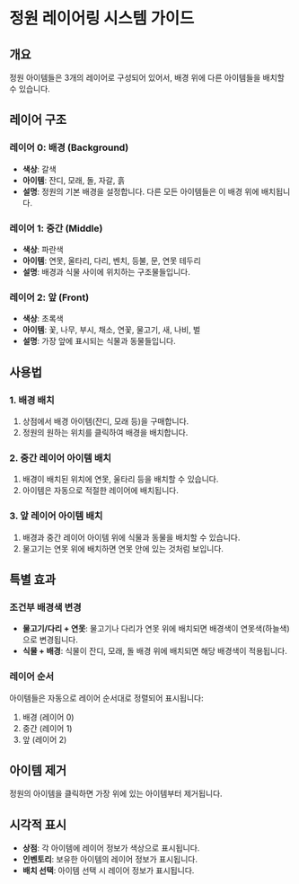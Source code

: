 # 정원 레이어링 시스템 가이드

## 개요
정원 아이템들은 3개의 레이어로 구성되어 있어서, 배경 위에 다른 아이템들을 배치할 수 있습니다.

## 레이어 구조

### 레이어 0: 배경 (Background)
- **색상**: 갈색
- **아이템**: 잔디, 모래, 돌, 자갈, 흙
- **설명**: 정원의 기본 배경을 설정합니다. 다른 모든 아이템들은 이 배경 위에 배치됩니다.

### 레이어 1: 중간 (Middle)
- **색상**: 파란색
- **아이템**: 연못, 울타리, 다리, 벤치, 등불, 문, 연못 테두리
- **설명**: 배경과 식물 사이에 위치하는 구조물들입니다.

### 레이어 2: 앞 (Front)
- **색상**: 초록색
- **아이템**: 꽃, 나무, 부시, 채소, 연꽃, 물고기, 새, 나비, 벌
- **설명**: 가장 앞에 표시되는 식물과 동물들입니다.

## 사용법

### 1. 배경 배치
1. 상점에서 배경 아이템(잔디, 모래 등)을 구매합니다.
2. 정원의 원하는 위치를 클릭하여 배경을 배치합니다.

### 2. 중간 레이어 아이템 배치
1. 배경이 배치된 위치에 연못, 울타리 등을 배치할 수 있습니다.
2. 아이템은 자동으로 적절한 레이어에 배치됩니다.

### 3. 앞 레이어 아이템 배치
1. 배경과 중간 레이어 아이템 위에 식물과 동물을 배치할 수 있습니다.
2. 물고기는 연못 위에 배치하면 연못 안에 있는 것처럼 보입니다.

## 특별 효과

### 조건부 배경색 변경
- **물고기/다리 + 연못**: 물고기나 다리가 연못 위에 배치되면 배경색이 연못색(하늘색)으로 변경됩니다.
- **식물 + 배경**: 식물이 잔디, 모래, 돌 배경 위에 배치되면 해당 배경색이 적용됩니다.

### 레이어 순서
아이템들은 자동으로 레이어 순서대로 정렬되어 표시됩니다:
1. 배경 (레이어 0)
2. 중간 (레이어 1)
3. 앞 (레이어 2)

## 아이템 제거
정원의 아이템을 클릭하면 가장 위에 있는 아이템부터 제거됩니다.

## 시각적 표시
- **상점**: 각 아이템에 레이어 정보가 색상으로 표시됩니다.
- **인벤토리**: 보유한 아이템의 레이어 정보가 표시됩니다.
- **배치 선택**: 아이템 선택 시 레이어 정보가 표시됩니다. 
